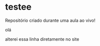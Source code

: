 # testee
Repositório criado durante uma aula ao vivo! 

olá

alterei essa linha diretamente no site
